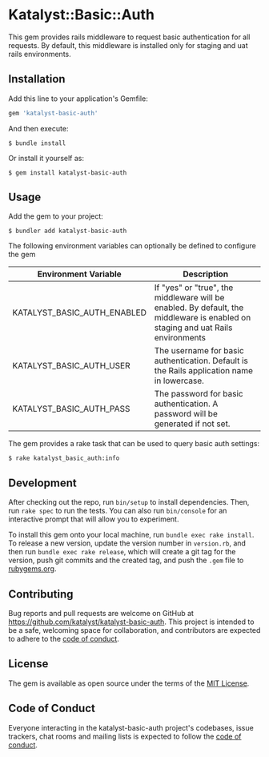 # Katalyst::Basic::Auth

This gem provides rails middleware to request basic authentication for all requests.
By default, this middleware is installed only for staging and uat rails environments.

## Installation

Add this line to your application's Gemfile:

```ruby
gem 'katalyst-basic-auth'
```

And then execute:

    $ bundle install

Or install it yourself as:

    $ gem install katalyst-basic-auth

## Usage

Add the gem to your project:

    $ bundler add katalyst-basic-auth

The following environment variables can optionally be defined to configure the gem

| Environment Variable | Description |
| ------ | ----- |
| KATALYST_BASIC_AUTH_ENABLED | If "yes" or "true", the middleware will be enabled. By default, the middleware is enabled on staging and uat Rails environments |
| KATALYST_BASIC_AUTH_USER | The username for basic authentication. Default is the Rails application name in lowercase. |
| KATALYST_BASIC_AUTH_PASS | The password for basic authentication. A password will be generated if not set. |

The gem provides a rake task that can be used to query basic auth settings:

    $ rake katalyst_basic_auth:info  

## Development

After checking out the repo, run `bin/setup` to install dependencies. Then, run `rake spec` to run the tests. You can also run `bin/console` for an interactive prompt that will allow you to experiment.

To install this gem onto your local machine, run `bundle exec rake install`. To release a new version, update the version number in `version.rb`, and then run `bundle exec rake release`, which will create a git tag for the version, push git commits and the created tag, and push the `.gem` file to [rubygems.org](https://rubygems.org).

## Contributing

Bug reports and pull requests are welcome on GitHub at https://github.com/katalyst/katalyst-basic-auth. This project is intended to be a safe, welcoming space for collaboration, and contributors are expected to adhere to the [code of conduct](https://github.com/[USERNAME]/katalyst-basic-auth/blob/master/CODE_OF_CONDUCT.md).

## License

The gem is available as open source under the terms of the [MIT License](https://opensource.org/licenses/MIT).

## Code of Conduct

Everyone interacting in the katalyst-basic-auth project's codebases, issue trackers, chat rooms and mailing lists is expected to follow the [code of conduct](https://github.com/[USERNAME]/katalyst-basic-auth/blob/master/CODE_OF_CONDUCT.md).
